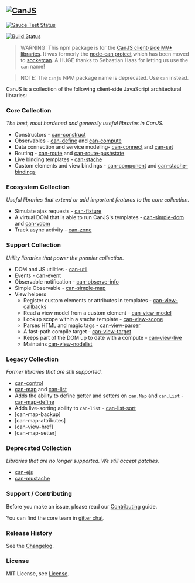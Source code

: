 ## [![CanJS](https://rawgit.com/canjs/canjs/master/docs/images/canjs_logo.svg)](http://canjs.com/)
 
 [![Sauce Test Status](https://saucelabs.com/browser-matrix/canjs.svg)](https://saucelabs.com/u/canjs)

[![Build Status](https://travis-ci.org/canjs/canjs.png?branch=master)](https://travis-ci.org/canjs/canjs)

> WARNING: This npm package is for the [CanJS client-side MV* libraries](http://canjs.com). It was formerly
the [node-can project](https://github.com/sebi2k1/node-can) which has been moved 
to [socketcan](https://www.npmjs.com/package/socketcan). A HUGE thanks to Sebastian Haas for 
letting us use the `can` name!

> NOTE: The `canjs` NPM package name is deprecated. Use `can` instead.

CanJS is a collection of the following client-side JavaScript architectural libraries:

### Core Collection

_The best, most hardened and generally useful libraries in CanJS._

- Constructors - [can-construct](/canjs/can-construct)
- Observables - [can-define](/canjs/can-define) and [can-compute](/canjs/can-compute)
- Data connection and service modeling- [can-connect](/canjs/can-connect) and [can-set](/canjs/can-set)
- Routing - [can-route](/canjs/can-route) and [can-route-pushstate](/canjs/can-route-pushstate)
- Live binding templates - [can-stache](/canjs/can-stache)
- Custom elements and view bindings - [can-component](/canjs/can-component) and [can-stache-bindings](can-stache-bindings)

### Ecosystem Collection

_Useful libraries that extend or add important features to the core collection._

- Simulate ajax requests - [can-fixture](/canjs/can-fixture)
- A virtual DOM that is able to run CanJS's templates - [can-simple-dom](/canjs/can-simple-dom) and [can-vdom](/canjs/can-vdom)
- Track async activity - [can-zone](/canjs/can-zone)


### Support Collection

_Utility libraries that power the premier collection._

- DOM and JS utilities - [can-util](/canjs/can-util)
- Events - [can-event](/canjs/can-event)
- Observable notification - [can-observe-info](/canjs/can-observe-info)
- Simple Observable - [can-simple-map](/canjs/can-simple-map)
- View helpers
  - Register custom elements or attributes in templates - [can-view-callbacks](/canjs/can-view-callbacks)
  - Read a view model from a custom element - [can-view-model](/canjs/can-view-model)
  - Lookup scope within a stache template - [can-view-scope](/canjs/can-view-scope)
  - Parses HTML and magic tags - [can-view-parser](/canjs/can-view-parser)
  - A fast-path compile target - [can-view-target](/canjs/can-view-target)
  - Keeps part of the DOM up to date with a compute - [can-view-live](/canjs/can-view-live)
  - Maintains [can-view-nodelist](/canjs/can-view-nodelist)

### Legacy Collection

_Former libraries that are still supported._

- [can-control](/canjs/can-control)
- [can-map](/canjs/can-map) and [can-list](/canjs/can-list)
- Adds the ability to define getter and setters on `can.Map` and `can.List` - [can-map-define](/canjs/can-map-define)
- Adds live-sorting ability to `can-list` - [can-list-sort](/canjs/can-list-sort)
- [can-map-backup]
- [can-map-attributes]
- [can-view-href]
- [can-map-setter]

### Deprecated Collection

_Libraries that are no longer supported. We still accept patches._

- [can-ejs](/canjs/can-ejs)
- [can-mustache](/canjs/can-mustache)

### Support / Contributing
Before you make an issue, please read our [Contributing](contributing.md) guide.

You can find the core team in [gitter chat](https://gitter.im/canjs/canjs).

### Release History
See the [Changelog](changelog.md).

### License
MIT License, see [License](license.md).
